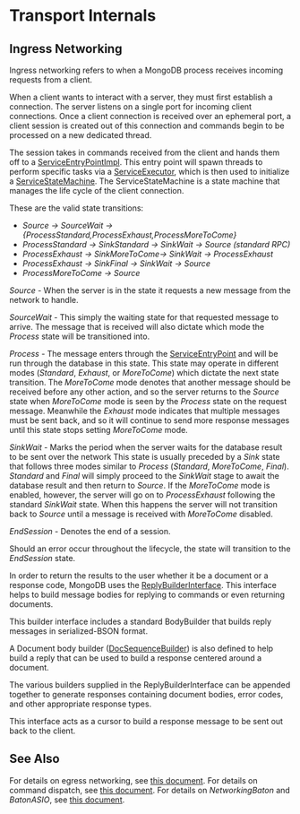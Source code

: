 # Transport Internals
## Ingress Networking

Ingress networking refers to when a MongoDB process receives incoming requests 
from a client.

When a client wants to interact with a server, they must first establish a 
connection. The server listens on a single port for incoming client connections. 
Once a client connection is received over an ephemeral port, a client session 
is created out of this connection and commands begin to be processed on a new 
dedicated thread.

The session takes in commands received from the client and hands them off to a 
[ServiceEntryPointImpl]. This entry point will spawn threads to perform specific 
tasks via a [ServiceExecutor], which is then used to initialize a 
[ServiceStateMachine]. The ServiceStateMachine is a state machine that manages 
the life cycle of the client connection.

These are the valid state transitions:
* *Source -> SourceWait -> {ProcessStandard,ProcessExhaust,ProcessMoreToCome}*
* *ProcessStandard -> SinkStandard -> SinkWait -> Source (standard RPC)*
* *ProcessExhaust -> SinkMoreToCome-> SinkWait -> ProcessExhaust*
* *ProcessExhaust -> SinkFinal -> SinkWait -> Source*
* *ProcessMoreToCome -> Source*

*Source* - When the server is in the state it requests a new message from the 
network to handle.

*SourceWait* - This simply the waiting state for that requested message to arrive. 
The message that is received will also dictate which mode the *Process* state will 
be transitioned into.

*Process* - The message enters through the [ServiceEntryPoint] and will be run 
through the database in this state. This state may operate in different modes 
(*Standard*, *Exhaust*, or *MoreToCome*) which dictate the next state transition. The 
*MoreToCome* mode denotes that another message should be received before any other 
action, and so the server returns to the *Source* state when *MoreToCome* mode is 
seen by the *Process* state on the request message. Meanwhile the *Exhaust* mode 
indicates that multiple messages must be sent back, and so it will continue to 
send more response messages until this state stops setting *MoreToCome* mode.

*SinkWait* - Marks the period when the server waits for the database result to be 
sent over the network This state is usually preceded by a *Sink* state that 
follows three modes similar to *Process* (*Standard*, *MoreToCome*, *Final*). *Standard* 
and *Final* will simply proceed to the *SinkWait* stage to await the database result 
and then return to *Source*. If the *MoreToCome* mode is enabled, however, the 
server will go on to *ProcessExhaust* following the standard *SinkWait* state. When 
this happens the server will not transition back to *Source* until a message is 
received with *MoreToCome* disabled.

*EndSession* - Denotes the end of a session.

Should an error occur throughout the lifecycle, the state will transition to the 
*EndSession* state.

In order to return the results to the user whether it be a document or a response 
code, MongoDB uses the [ReplyBuilderInterface]. This interface helps to build 
message bodies for replying to commands or even returning documents.

This builder interface includes a standard BodyBuilder that builds reply 
messages in serialized-BSON format.

A Document body builder ([DocSequenceBuilder]) is also defined to help build a 
reply that can be used to build a response centered around a document.

The various builders supplied in the ReplyBuilderInterface can be appended 
together to generate responses containing document bodies, error codes, and 
other appropriate response types.

This interface acts as a cursor to build a response message to be sent out back 
to the client.

## See Also
For details on egress networking, see [this document][egress_networking]. For 
details on command dispatch, see [this document][command_dispatch]. For details 
on *NetworkingBaton* and *BatonASIO*, see [this document][baton].

[ServiceExecutor]: service_executor.h
[ServiceStateMachine]: service_state_machine.h
[ServiceEntryPoint]: service_entry_point.h
[ServiceEntryPointImpl]: service_entry_point_impl.h
[ReplyBuilderInterface]: ../rpc/reply_builder_interface.h
[DocSequenceBuilder]: ../rpc/op_msg.h
[egress_networking]: ../../../docs/egress_networking.md
[command_dispatch]: ../../../docs/command_dispatch.md
[baton]: ../../../docs/baton.md

